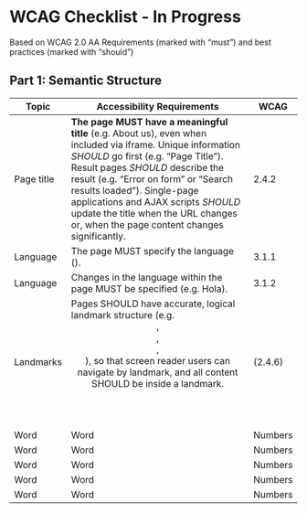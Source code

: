 # WCAG Checklist - In Progress

Based on WCAG 2.0 AA Requirements (marked with “must”) and best practices (marked with “should”)

## Part 1: Semantic Structure

| Topic      | Accessibility Requirements                                                                                                                                                                                                                                                                                                                                                                       | WCAG  |
|------------|--------------------------------------------------------------------------------------------------------------------------------------------------------------------------------------------------------------------------------------------------------------------------------------------------------------------------------------------------------------------------------------------------|-------|
| Page title | **The page MUST have a meaningful title** (e.g. About us), even when included via iframe. Unique information *SHOULD* go first (e.g. “Page Title”). Result pages *SHOULD* describe the result (e.g. “Error on form” or “Search results loaded”). Single-page applications and AJAX scripts *SHOULD* update the title when the URL changes or, when the page content changes significantly. | 2.4.2 |
| Language   | The page MUST specify the language ().                                                                                                                                                                                                                                                                                                                                                           | 3.1.1 |
| Language   | Changes in the language within the page MUST be specified (e.g. Hola).                                                                                                                                                                                                                                                                                                                           | 3.1.2 |
| Landmarks | Pages SHOULD have accurate, logical landmark structure (e.g. <header>, <nav>, <main>, <footer>), so that screen reader users can navigate by landmark, and all content SHOULD be inside a landmark. | (2.4.6) |
| Word | Word | Numbers |
| Word | Word | Numbers |
| Word | Word | Numbers |
| Word | Word | Numbers |
| Word | Word | Numbers |

